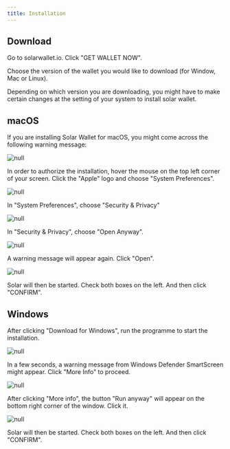 ```yaml
---
title: Installation
---
```

## Download

Go to solarwallet.io. Click "GET WALLET NOW". 

Choose the version of the wallet you would like to download (for Window, Mac or Linux).

Depending on which version you are downloading, you might have to make certain changes at the setting of your system to install solar wallet. 

## macOS

If you are installing Solar Wallet for macOS, you might come across the following warning message:

![null](/images/3.png)

In order to authorize the installation, hover the mouse on the top left corner of your screen. Click the "Apple" logo and choose "System Preferences". 

![null](/images/4.png)

In "System Preferences", choose "Security & Privacy"

![null](/images/5.png)

In "Security & Privacy", choose "Open Anyway". 

![null](/images/6.png)

A warning message will appear again. Click "Open".

![null](/images/7.png)

Solar will then be started. Check both boxes on the left. And then click "CONFIRM".

## Windows

After clicking "Download for Windows", run the programme to start the installation.  

![null](/images/a.png)

In a few seconds, a warning message from Windows Defender SmartScreen might appear. Click "More Info" to proceed.

![null](/images/b.png)

After clicking "More info", the button "Run anyway" will appear on the bottom right corner of the window. Click it. 

![null](/images/c.png)

Solar will then be started. Check both boxes on the left. And then click "CONFIRM".
